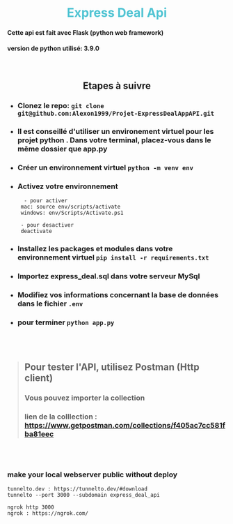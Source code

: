 <h1 style="text-align:center; font-weight:bold; color:#51c4d3"> Express Deal Api </h1>

#### Cette api est fait avec **Flask** (python web framework)

#### version de python utilisé: **3.9.0**

<br>

## <center>**Etapes à suivre**</center>

- ### Clonez le repo: `git clone git@github.com:Alexon1999/Projet-ExpressDealAppAPI.git`

- ### Il est conseillé d'utiliser un environement virtuel pour les projet python . Dans votre terminal, placez-vous dans le même dossier que app.py
- ### Créer un environnement virtuel `python -m venv env`

- ### Activez votre environnement

  ```
    - pour activer
   mac: source env/scripts/activate
   windows: env/Scripts/Activate.ps1

   - pour desactiver
   deactivate
  ```

- ### Installez les packages et modules dans votre environnement virtuel `pip install -r requirements.txt`

- ### Importez express_deal.sql dans votre serveur MySql

- ### Modifiez vos informations concernant la base de données dans le fichier `.env`

- ### pour terminer `python app.py`

<br>
<br>

> ## Pour tester l'API, utilisez **Postman** (Http client)
> ### Vous pouvez importer la collection
> ### lien de la colllection : https://www.getpostman.com/collections/f405ac7cc581fba81eec

<br>
<br>

### **make your local webserver public without deploy**

```
tunnelto.dev : https://tunnelto.dev/#download
tunnelto --port 3000 --subdomain express_deal_api

ngrok http 3000
ngrok : https://ngrok.com/

```
